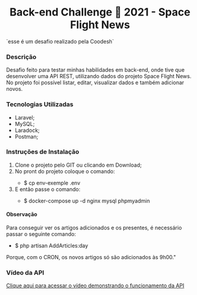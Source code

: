 <h1 align="center">Back-end Challenge 🏅 2021 - Space Flight News</h1>
`esse é um desafio realizado pela Coodesh`

<h3>Descrição</h3>
<p>Desafio feito para testar minhas habilidades em back-end, onde tive que desenvolver uma API REST, utilizando dados do projeto Space Flight News. No projeto foi possível listar, editar, visualizar dados e também adicionar novos.</p>

<h3>Tecnologias Utilizadas</h3>
<ul>
			<li>Laravel;</li>
			<li>MySQL;</li>
			<li>Laradock;</li>
			<li>Postman;</li>
</ul>

<h3>Instruções de Instalação</h3>
<ol>
			<li>Clone o projeto pelo GIT ou clicando em Download;</li>
			<li>No pront do projeto coloque o comando:</li>
                <ul>
                    <li>$ cp env-exemple .env</li>
                </ul>
            <li>E então passe o comando:</li>
                <ul>
                    <li>$ docker-compose up -d nginx mysql phpmyadmin</li>
                </ul>
</ol>

<h4>Observação</h4>
<p>Para conseguir ver os artigos adicionados e os presentes, é necessário passar o seguinte comando:</p>
                <ul>
                    <li>$ php artisan AddArticles:day</li>
                </ul>
<p>Porque, com o CRON, os novos artigos só são adicionados às 9h00."

<h3>Vídeo da API</h3>
<a href="https://www.loom.com/embed/9c5c0e725c114c1c8d71d1a5ecdc4a08">Clique aqui para acessar o vídeo demonstrando o funcionamento da API</a>
    
